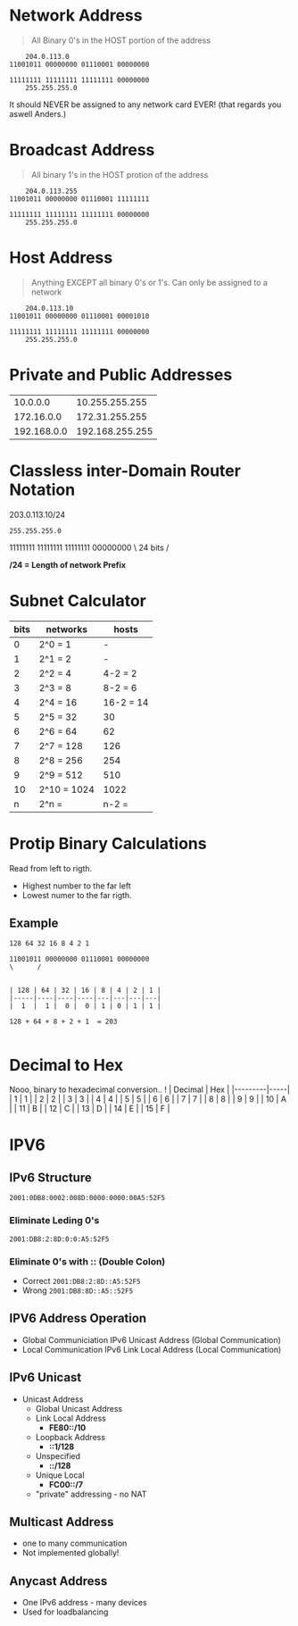 # Network Address
> All Binary 0's in the HOST portion of the address
```
	204.0.113.0
11001011 00000000 01110001 00000000

11111111 11111111 11111111 00000000
	255.255.255.0
```

It should NEVER be assigned to any network card EVER! (that regards you aswell Anders.)

# Broadcast Address
> All binary 1's in the HOST protion of the address
```
	204.0.113.255
11001011 00000000 01110001 11111111

11111111 11111111 11111111 00000000
	255.255.255.0
```


# Host Address
> Anything EXCEPT all binary 0's or 1's.
Can only be assigned to a network
```
	204.0.113.10
11001011 00000000 01110001 00001010

11111111 11111111 11111111 00000000
	255.255.255.0
```

# Private and Public Addresses

|			  |  				|
|-------------|-----------------|
| 10.0.0.0 	  | 10.255.255.255	|
| 172.16.0.0  | 172.31.255.255 	| 
| 192.168.0.0 | 192.168.255.255 | 

#  Classless inter-Domain Router Notation

203.0.113.10/24

	255.255.255.0
11111111 11111111 11111111 00000000
\		24 bits 		 /

**/24 = Length of network Prefix** 

# Subnet Calculator

| bits | networks   | 	hosts 	|
|------|------------|-----------|
| 0    | 2^0 = 1	|  	 -		|
| 1    | 2^1 = 2	|	 -		|
| 2	   | 2^2 = 4	| 4-2 = 2	|
| 3    | 2^3 = 8	| 8-2 = 6	|
| 4    | 2^4 = 16	| 16-2 = 14	|
| 5    | 2^5 = 32	|	30		|
| 6    | 2^6 = 64	|	62		|
| 7    | 2^7 = 128	|	126		|
| 8    | 2^8 = 256	|	254		|
| 9    | 2^9 = 512	|	510		|
| 10   | 2^10 = 1024|	1022	|
| n    | 2^n = 		|	n-2 = 	|

# Protip Binary Calculations
Read from left to rigth.
* Highest number to the far left
* Lowest numer to the far rigth.

## Example 
```
128 64 32 16 8 4 2 1 

11001011 00000000 01110001 00000000
\ 	   /
   

| 128 | 64 | 32 | 16 | 8 | 4 | 2 | 1 |
|-----|----|----|----|---|---|---|---|
|  1  |  1 |  0 |  0 | 1 | 0 | 1 | 1 |

128 + 64 + 8 + 2 + 1  = 203 


```

# Decimal to Hex

Nooo, binary to hexadecimal conversion.. !
| Decimal | Hex | 
|---------|-----|
|	1	  | 1	|
|	2	  |	2 	|
|	3	  | 3	|
|	4 	  | 4 	|
|	5 	  | 5	|
|	6 	  | 6	|
|	7     | 7	|
|	8     | 8	|
|	9     | 9	|
|	10    | A 	|
|	11    | B 	|
|	12    | C 	|
|	13    | D 	|
|	14    | E 	|
|	15    | F 	| 

# IPV6

## IPv6 Structure 
```2001:0DB8:0002:008D:0000:0000:00A5:52F5```

### Eliminate Leding 0's
```2001:DB8:2:8D:0:0:A5:52F5```

### Eliminate 0's with :: (Double Colon)
* Correct 
	```2001:DB8:2:8D::A5:52F5```
* Wrong
	```2001:DB8:8D::A5::52F5```


## IPV6 Address Operation
* Global Communiciation
	IPv6 Unicast Address
	(Global Communication)
* Local Communication
	IPv6 Link Local Address
	(Local Communication)

## IPv6 Unicast
* Unicast Address
	* Global Unicast Address
	* Link Local Address
		* **FE80::/10**
	* Loopback Address
		* **::1/128**
	* Unspecified
		* **::/128**
	* Unique Local
		* **FC00::/7**
	* "private" addressing - no NAT

## Multicast Address
* one to many communication
* Not implemented globally!

## Anycast Address
* One IPv6 address - many devices
* Used for loadbalancing	